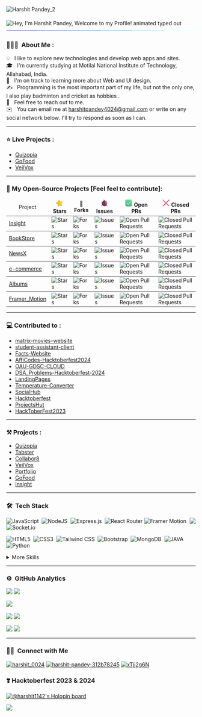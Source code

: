![Harshit Pandey_2](https://github.com/user-attachments/assets/7d340834-387f-4249-9355-f107e32dbc25)

 <img src="https://readme-typing-svg.demolab.com?font=Operator+Mono&size=37&duration=2800&pause=2000&color=FAFAFA&center=true&vCenter=true&width=940&height=50&lines=Hey%2C+I'm+Harshit+Pandey" align="middle" alt="Hey, I'm Harshit Pandey, Welcome to my Profile! animated typed out">
<img  src="borderseperator.gif">




### 👨🏻‍💻 &nbsp;About Me :

💡 &nbsp; I like to explore new technologies and develop web apps and sites.\
🎓 &nbsp; I'm currently studying at Motilal National Institute of Technology, Allahabad, India.\
🌱 &nbsp; I'm on track to learning more about Web and UI design.\
✍️ &nbsp; Programming is the most important part of my life, but not the only one, I also play badminton and cricket as hobbies .\
💬 &nbsp; Feel free to reach out to me.\
✉️ &nbsp; You can email me at harshitpandey4024@gmail.com or write on any social network below. I'll try to respond as soon as I can.

<hr/>

### ⭐ Live Projects :
* [Quizopia](https://quizopia.vercel.app/)
* [GoFood](https://gofood-kappa.vercel.app/)
* [VeilVox](https://668c0f5a31558d6273631777--precious-klepon-33af0f.netlify.app/)
<!-- * [Insight](https://harshit1142.github.io/Insight/) -->

<hr/>

### 🚀 My Open-Source Projects [Feel feel to contribute]:
<!-- 
* [Insight](https://github.com/harshit1142/Insight)
* [NewsX](https://github.com/harshit1142/NewsX)
* [e-commerce](https://github.com/harshit1142/e-commerce)
* [BookStore](https://github.com/harshit1142/BookStore)
* [albums](https://github.com/harshit1142/albums)
* [Framer_Motion](https://github.com/harshit1142/Framer_Motion)
-->

<table align="center">
    <thead align="center">
        <tr border: 1px;>
            <td> Project </b></td>
            <td><b><img src="https://raw.githubusercontent.com/Tarikul-Islam-Anik/tarikul-islam-anik/main/assets/images/Star.png" width="20" height="20"> Stars</b></td>
            <td><b>🍴 Forks</b></td>
            <td><b><img src="https://raw.githubusercontent.com/Tarikul-Islam-Anik/tarikul-islam-anik/main/assets/images/Lady%20Beetle.png" width="20" height="20"> Issues</b></td>
            <td><b><img src="https://raw.githubusercontent.com/Tarikul-Islam-Anik/tarikul-islam-anik/main/assets/images/Check%20Mark%20Button.png" width="20" height="20"> Open PRs</b></td>
            <td><b><img src="https://raw.githubusercontent.com/Tarikul-Islam-Anik/tarikul-islam-anik/main/assets/images/Cross%20Mark.png" width="20" height="20"> Closed PRs</b></td>
        </tr>
     </thead>
    <tbody>
         <tr>
            <td> <a href="https://github.com/harshit1142/Insight">Insight</a> </td>
            <td><img alt="Stars" src="https://img.shields.io/github/stars/harshit1142/Insight?style=flat&logo=github"/></td>
             <td><img alt="Forks" src="https://img.shields.io/github/forks/harshit1142/Insight?style=flat&logo=github"/></td>
            <td><img alt="Issues" src="https://img.shields.io/github/issues/harshit1142/Insight?style=flat&logo=github"/></td>
            <td><img alt="Open Pull Requests" src="https://img.shields.io/github/issues-pr/harshit1142/Insight?style=flat&logo=github"/></td>
           <td><img alt="Closed Pull Requests" src="https://img.shields.io/github/issues-pr-closed/harshit1142/Insight?style=flat&color=critical&logo=github"/></td>
        </tr>
    <tbody>
         <tr>
            <td> <a href="https://github.com/harshit1142/BookStore">BookStore</a> </td>
            <td><img alt="Stars" src="https://img.shields.io/github/stars/harshit1142/BookStore?style=flat&logo=github"/></td>
             <td><img alt="Forks" src="https://img.shields.io/github/forks/harshit1142/BookStore?style=flat&logo=github"/></td>
            <td><img alt="Issues" src="https://img.shields.io/github/issues/harshit1142/BookStore?style=flat&logo=github"/></td>
            <td><img alt="Open Pull Requests" src="https://img.shields.io/github/issues-pr/harshit1142/BookStore?style=flat&logo=github"/></td>
           <td><img alt="Closed Pull Requests" src="https://img.shields.io/github/issues-pr-closed/harshit1142/BookStore?style=flat&color=critical&logo=github"/></td>
        </tr>
    </tbody>
    <tbody>
         <tr>
            <td> <a href="https://github.com/harshit1142/NewsX">NewsX</a> </td>
            <td><img alt="Stars" src="https://img.shields.io/github/stars/harshit1142/NewsX?style=flat&logo=github"/></td>
             <td><img alt="Forks" src="https://img.shields.io/github/forks/harshit1142/NewsX?style=flat&logo=github"/></td>
            <td><img alt="Issues" src="https://img.shields.io/github/issues/harshit1142/NewsX?style=flat&logo=github"/></td>
            <td><img alt="Open Pull Requests" src="https://img.shields.io/github/issues-pr/harshit1142/NewsX?style=flat&logo=github"/></td>
           <td><img alt="Closed Pull Requests" src="https://img.shields.io/github/issues-pr-closed/harshit1142/NewsX?style=flat&color=critical&logo=github"/></td>
        </tr>
    </tbody>
    </tbody>
    <tbody>
         <tr>
            <td> <a href="https://github.com/harshit1142/e-commerce">e-commerce</a> </td>
            <td><img alt="Stars" src="https://img.shields.io/github/stars/harshit1142/e-commerce?style=flat&logo=github"/></td>
             <td><img alt="Forks" src="https://img.shields.io/github/forks/harshit1142/e-commerce?style=flat&logo=github"/></td>
            <td><img alt="Issues" src="https://img.shields.io/github/issues/harshit1142/e-commerce?style=flat&logo=github"/></td>
            <td><img alt="Open Pull Requests" src="https://img.shields.io/github/issues-pr/harshit1142/e-commerce?style=flat&logo=github"/></td>
           <td><img alt="Closed Pull Requests" src="https://img.shields.io/github/issues-pr-closed/harshit1142/e-commerce?style=flat&color=critical&logo=github"/></td>
        </tr>
    </tbody>
    </tbody>
    <tbody>
         <tr>
            <td> <a href="https://github.com/harshit1142/albums">Albums</a> </td>
            <td><img alt="Stars" src="https://img.shields.io/github/stars/harshit1142/albums?style=flat&logo=github"/></td>
             <td><img alt="Forks" src="https://img.shields.io/github/forks/harshit1142/albums?style=flat&logo=github"/></td>
            <td><img alt="Issues" src="https://img.shields.io/github/issues/harshit1142/albums?style=flat&logo=github"/></td>
            <td><img alt="Open Pull Requests" src="https://img.shields.io/github/issues-pr/harshit1142/albums?style=flat&logo=github"/></td>
           <td><img alt="Closed Pull Requests" src="https://img.shields.io/github/issues-pr-closed/harshit1142/albums?style=flat&color=critical&logo=github"/></td>
        </tr>
    </tbody>
    <tbody>
         <tr>
            <td> <a href="https://github.com/harshit1142/Framer_Motion">Framer_Motion</a> </td>
            <td><img alt="Stars" src="https://img.shields.io/github/stars/harshit1142/Framer_Motion?style=flat&logo=github"/></td>
             <td><img alt="Forks" src="https://img.shields.io/github/forks/harshit1142/Framer_Motion?style=flat&logo=github"/></td>
            <td><img alt="Issues" src="https://img.shields.io/github/issues/harshit1142/Framer_Motion?style=flat&logo=github"/></td>
            <td><img alt="Open Pull Requests" src="https://img.shields.io/github/issues-pr/harshit1142/Framer_Motion?style=flat&logo=github"/></td>
           <td><img alt="Closed Pull Requests" src="https://img.shields.io/github/issues-pr-closed/harshit1142/Framer_Motion?style=flat&color=critical&logo=github"/></td>
        </tr>
    </tbody>
</table>


<hr/>

### 💻 Contributed to :
* [matrix-movies-website](https://github.com/roannav/matrix-movies-website-hacktoberfest)
* [student-assistant-client](https://github.com/Harshitpandey993/student-assistant-client)
* [Facts-Website](https://github.com/minhaj-313/Facts-Website)
* [AffiCodes-Hacktoberfest2024](https://github.com/DevAffan/AffiCodes-Hacktoberfest2024)
* [OAU-GDSC-CLOUD](https://github.com/softcreations01/OAU-GDSC-CLOUD-Hacktoberfest_2023)
* [DSA_Problems-Hacktoberfest-2024](https://github.com/Saloni6111/DSA_Problems-Hacktoberfest-2024)
* [LandingPages](https://github.com/0silverback0/LandingPages)
* [Temperature-Converter](https://github.com/Neel-07/Temperature-Converter)
* [SocialHub](https://github.com/CareerDevelopmentHub/SocialHub)
* [Hacktoberfest](https://github.com/Niraj-1729/Hacktoberfest)
* [ProjectsHut](https://github.com/priyankarpal/projectshut)
* [HackToberFest2023](https://github.com/thamesweb/HackToberFest2023)

<hr/>

### ⚒️ Projects :
* [Quizopia](https://github.com/harshit1142/Quizopia)
* [Tabster](=https://github.com/lakshitrajput/Tabster)
* [Collabor8](https://github.com/harshit1142/collabor8)
* [VeilVox](https://github.com/harshit1142/VeilVox)
* [Portfolio](https://github.com/harshit1142/portfolio)
* [GoFood](https://github.com/harshit1142/GoFood)
* [Insight](https://github.com/harshit1142/Insight)

<hr/>

### 🛠 &nbsp;Tech Stack
<img src="https://raw.githubusercontent.com/vitasha10/vitasha10/master/assets/Night-Coding.gif" align="right"/>

![JavaScript](https://img.shields.io/badge/javascript-%23323330.svg?style=flat&logo=javascript&logoColor=%23F7DF1E)&nbsp;
![NodeJS](https://img.shields.io/badge/node.js-6DA55F?style=flat&logo=node.js&logoColor=black)&nbsp;
![Express.js](https://img.shields.io/badge/express.js-%23404d59.svg?style=flat&logo=express&logoColor=%2361DAFB)&nbsp;
![React Router](https://img.shields.io/badge/React_Router-CA4245?style=flat&logo=react-router&logoColor=white)
![Framer Motion](https://img.shields.io/badge/Framer-CA4245?style=flat&logo=framer&logoColor=black)
![Socket.io](https://img.shields.io/badge/socket.io-%23404d50?style=flat&logo=socket.io&logoColor=yellow)

![HTML5](https://img.shields.io/badge/html-%23E34F26.svg?style=flat&logo=html&logoColor=white)&nbsp;
![CSS3](https://img.shields.io/badge/css-%231572B6.svg?style=flat&logo=css&logoColor=white)&nbsp;
![Tailwind CSS](https://img.shields.io/badge/tailwindcss-%231572B6.svg?style=flat&logo=tailwindcss&logoColor=white)&nbsp;
![Bootstrap](https://img.shields.io/badge/Bootstrap-hotpink.svg?style=flat&logo=Bootstrap&logoColor=white)&nbsp;
![MongoDB](https://img.shields.io/badge/Mongodb-%23007ACC.svg?style=flat&logo=Mongodb&logoColor=white)&nbsp;
![JAVA](https://img.shields.io/badge/java-%23000000.svg?style=flat&logo=java&logoColor=white)&nbsp;
![Python](https://img.shields.io/badge/Python-05122A?style=flat&logo=python)&nbsp;


<details>
<summary>More Skills</summary>

![Visual Studio Code](https://img.shields.io/badge/Visual%20Studio%20Code-0078d7.svg?style=flat&logo=visual-studio-code&logoColor=white)&nbsp;
![Postman](https://img.shields.io/badge/Postman-0028d7.svg?style=flat&logo=postman&logoColor=white)&nbsp;
![Git](https://img.shields.io/badge/git-%23F05033.svg?style=flat&logo=git&logoColor=white)&nbsp;
![GitHub](https://img.shields.io/badge/github-%23121011.svg?style=flat&logo=github&logoColor=white)
![Figma](https://img.shields.io/badge/figma-%23121011.svg?style=flat&logo=figma&logoColor=white)

</details>

<hr/>

### ⚙️ &nbsp;GitHub Analytics
<!-- * 
<div align="center">
<a href="https://github.com/harshit1142">
  <img height="180em" src="https://github-readme-stats-eight-theta.vercel.app/api?username=harshit1142&show_icons=true&theme=tokyonight&include_all_commits=true&count_private=true&hide_border=true"/>
  <img height="180em" src="https://github-readme-stats-eight-theta.vercel.app/api/top-langs/?username=harshit1142&hide_border=true&cache_seconds=1800&layout=compact&langs_count=8&theme=tokyonight"/> 
  <br/>
  <br/>
  </a>
</div>
-->
  <img height="180em" src="https://github-readme-streak-stats.herokuapp.com/?user=harshit1142&theme=buefy-dark&hide_border=true&background=1a1b27"/>
  <img src="https://github-profile-trophy.vercel.app/?username=harshit1142&margin-w=10&no-frame=true&row=2&theme=darkhub"/>

![](http://github-profile-summary-cards.vercel.app/api/cards/profile-details?username=harshit1142&theme=chartreuse_dark)

![](http://github-profile-summary-cards.vercel.app/api/cards/repos-per-language?username=harshit1142&theme=chartreuse_dark)
![](http://github-profile-summary-cards.vercel.app/api/cards/most-commit-language?username=harshit1142&theme=chartreuse_dark)

![](http://github-profile-summary-cards.vercel.app/api/cards/stats?username=harshit1142&theme=chartreuse_dark)
![](http://github-profile-summary-cards.vercel.app/api/cards/productive-time?username=harshit1142&theme=chartreuse_dark&utcOffset=8)

<hr/>

### 🤝🏻 &nbsp;Connect with Me
<p align="left">
<a href="https://twitter.com/harshit_0024" target="blank"><img align="center" src="https://raw.githubusercontent.com/rahuldkjain/github-profile-readme-generator/master/src/images/icons/Social/twitter.svg" alt="harshit_0024" height="30" width="40" /></a>
<a href="https://linkedin.com/in/harshit-pandey-312b78245" target="blank"><img align="center" src="https://raw.githubusercontent.com/rahuldkjain/github-profile-readme-generator/master/src/images/icons/Social/linked-in-alt.svg" alt="harshit-pandey-312b78245" height="30" width="40" /></a>
<a href="https://discord.gg/xTjj2g6N" target="blank"><img align="center" src="https://raw.githubusercontent.com/rahuldkjain/github-profile-readme-generator/master/src/images/icons/Social/discord.svg" alt="xTjj2g6N" height="30" width="40" /></a>
</p>

### ❣️ Hacktoberfest 2023 & 2024
[![@harshit1142's Holopin board](https://holopin.me/harshit1142)](https://holopin.io/@harshit1142)

<img src="https://raw.githubusercontent.com/BrunnerLivio/brunnerlivio/master/images/marquee.svg" />
